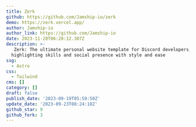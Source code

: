 ```yaml
---
title: Zerk
github: https://github.com/Jamship-io/zerk
demo: https://zerk.vercel.app/
author: Jamship-io
author_link: https://github.com/Jamship-io
date: 2023-11-28T06:20:12.307Z
description: >-
  ️ Zerk: The ultimate personal website template for Discord developers,
  highlighting skills and social presence with style and ease
ssg:
  - Astro
css:
  - Tailwind
cms: []
category: []
draft: false
publish_date: '2023-09-19T05:59:50Z'
update_date: '2023-09-23T08:24:18Z'
github_star: 9
github_fork: 3
---
```

